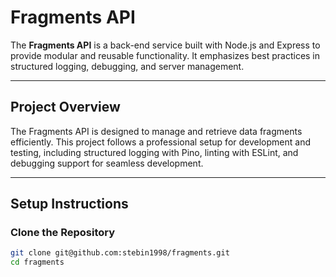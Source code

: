 # Fragments API

The **Fragments API** is a back-end service built with Node.js and Express to provide modular and reusable functionality. It emphasizes best practices in structured logging, debugging, and server management.

---

## **Project Overview**
The Fragments API is designed to manage and retrieve data fragments efficiently. This project follows a professional setup for development and testing, including structured logging with Pino, linting with ESLint, and debugging support for seamless development.

---

## **Setup Instructions**

### **Clone the Repository**
```bash
git clone git@github.com:stebin1998/fragments.git
cd fragments

